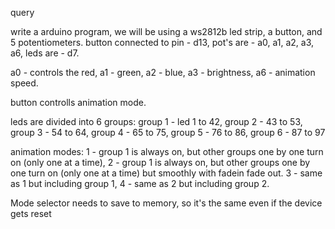 query

write a arduino program, we will be using a ws2812b led strip, a button, and 5 potentiometers.
button connected to pin - d13,
pot's are - a0, a1, a2, a3, a6,
leds are - d7.

a0 - controls the red,
a1 - green,
a2 - blue,
a3 - brightness,
a6 - animation speed.

button controlls animation mode.

leds are divided into 6 groups:
group 1 - led 1 to 42,
group 2 - 43 to 53,
group 3 - 54 to 64,
group 4 - 65 to 75,
group 5 - 76 to 86,
group 6 - 87 to 97

animation modes:
1 - group 1 is always on, but other groups one by one turn on (only one at a time),
2 - group 1 is always on, but other groups one by one turn on (only one at a time) but smoothly with fadein fade out.
3 - same as 1 but including group 1,
4 - same as 2 but including group 2.

Mode selector needs to save to memory, so it's the same even if the device gets reset
